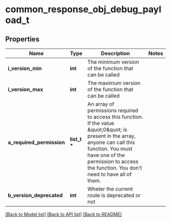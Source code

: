 # common_response_obj_debug_payload_t

## Properties
Name | Type | Description | Notes
------------ | ------------- | ------------- | -------------
**i_version_min** | **int** | The minimum version of the function that can be called | 
**i_version_max** | **int** | The maximum version of the function that can be called | 
**a_required_permission** | **list_t \*** | An array of permissions required to access this function.  If the value \&quot;0\&quot; is present in the array, anyone can call this function.  You must have one of the permission to access the function. You don&#39;t need to have all of them. | 
**b_version_deprecated** | **int** | Wheter the current route is deprecated or not | 

[[Back to Model list]](../README.md#documentation-for-models) [[Back to API list]](../README.md#documentation-for-api-endpoints) [[Back to README]](../README.md)


